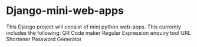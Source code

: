 # Django-mini-web-apps
This Django project will consist of mini python web-apps.
This currently includes the following:
QR Code maker
Regular Expression enquiry tool
URL Shortener
Password Generator
